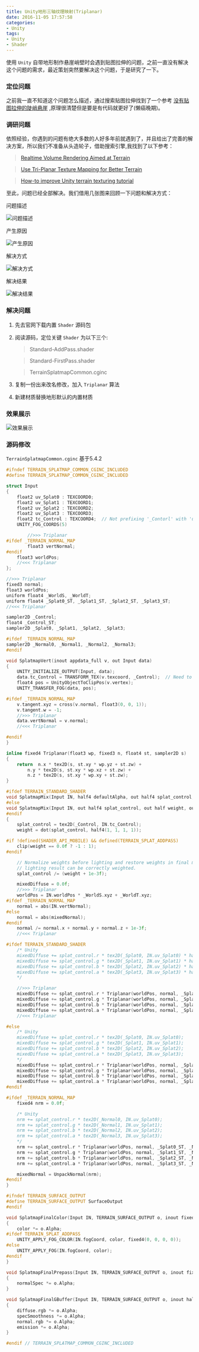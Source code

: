 ```yaml
---
title: Unity地形三轴纹理映射(Triplanar)
date: 2016-11-05 17:57:58
categories:
- Unity
tags:
- Unity
- Shader
---
```


使用 `Unity` 自带地形制作悬崖峭壁时会遇到贴图拉伸的问题，之前一直没有解决这个问题的需求，最近策划突然要解决这个问题，于是研究了一下。
<!--more-->

### 定位问题
之前我一直不知道这个问题怎么描述，通过搜索贴图拉伸找到了一个参考 [没有贴图拉伸的陡峭悬崖](http://www.cnblogs.com/cproom/archive/2006/08/07/470066.html) ,原理很清楚但是要是有代码就更好了(懒癌晚期)。


### 调研问题
依照经验，你遇到的问题有绝大多数的人好多年前就遇到了，并且给出了完善的解决方案，所以我们不准备从头造轮子，借助搜索引擎,我找到了以下参考：

>  [Realtime Volume Rendering Aimed at Terrain](https://www.volume-gfx.com/volume-rendering/triplanar-texturing/)

>  [Use Tri-Planar Texture Mapping for Better Terrain](https://gamedevelopment.tutsplus.com/articles/use-tri-planar-texture-mapping-for-better-terrain--gamedev-13821)

>  [How-to improve Unity terrain texturing tutorial](https://ravingbots.com/2015/09/02/how-to-improve-unity-terrain-texturing-tutorial/)

至此，问题已经全部解决。我们借用几张图来回顾一下问题和解决方式：

问题描述

![问题描述](triPlanar-regularTerrain.jpg)

产生原因

![产生原因](triPlanar-terrainUnwrap.png)

解决方式

![解决方式](triPlanar-angles.png) 

解决结果

![解决结果](triPlanar-Terrain.jpg)

### 解决问题
 1. 先去官网下载内置 `Shader` 源码包
 2. 阅读源码，定位关键 `Shader` 为以下三个:

	> Standard-AddPass.shader

  	> Standard-FirstPass.shader
  	
  	> TerrainSplatmapCommon.cginc

 3. 复制一份出来改名修改，加入 `Triplanar` 算法
 4. 新建材质替换地形默认的内置材质

### 效果展示
![效果展示](Unity_Terrain_Triplanar_result.jpg)

### 源码修改

`TerrainSplatmapCommon.cginc` 基于5.4.2

```cpp
#ifndef TERRAIN_SPLATMAP_COMMON_CGINC_INCLUDED
#define TERRAIN_SPLATMAP_COMMON_CGINC_INCLUDED

struct Input
{
	float2 uv_Splat0 : TEXCOORD0;
	float2 uv_Splat1 : TEXCOORD1;
	float2 uv_Splat2 : TEXCOORD2;
	float2 uv_Splat3 : TEXCOORD3;
	float2 tc_Control : TEXCOORD4;	// Not prefixing '_Contorl' with 'uv' allows a tighter packing of interpolators, which is necessary to support directional lightmap.
	UNITY_FOG_COORDS(5)

		//>>> Triplanar
#ifdef _TERRAIN_NORMAL_MAP
		float3 vertNormal;
#endif
	float3 worldPos;
	//<<< Triplanar
};

//>>> Triplanar
fixed3 normal;
float3 worldPos;
uniform float4 _WorldS, _WorldT;
uniform float4 _Splat0_ST, _Splat1_ST, _Splat2_ST, _Splat3_ST;
//<<< Triplanar

sampler2D _Control;
float4 _Control_ST;
sampler2D _Splat0, _Splat1, _Splat2, _Splat3;

#ifdef _TERRAIN_NORMAL_MAP
sampler2D _Normal0, _Normal1, _Normal2, _Normal3;
#endif

void SplatmapVert(inout appdata_full v, out Input data)
{
	UNITY_INITIALIZE_OUTPUT(Input, data);
	data.tc_Control = TRANSFORM_TEX(v.texcoord, _Control);	// Need to manually transform uv here, as we choose not to use 'uv' prefix for this texcoord.
	float4 pos = UnityObjectToClipPos(v.vertex);
	UNITY_TRANSFER_FOG(data, pos);

#ifdef _TERRAIN_NORMAL_MAP
	v.tangent.xyz = cross(v.normal, float3(0, 0, 1));
	v.tangent.w = -1;
	//>>> Triplanar
	data.vertNormal = v.normal;
	//<<< Triplanar

#endif
}

inline fixed4 Triplanar(float3 wp, fixed3 n, float4 st, sampler2D s)
{
	return 	n.x * tex2D(s, st.xy * wp.yz + st.zw) +
		n.y * tex2D(s, st.xy * wp.xz + st.zw) +
		n.z * tex2D(s, st.xy * wp.xy + st.zw);
}

#ifdef TERRAIN_STANDARD_SHADER
void SplatmapMix(Input IN, half4 defaultAlpha, out half4 splat_control, out half weight, out fixed4 mixedDiffuse, inout fixed3 mixedNormal)
#else
void SplatmapMix(Input IN, out half4 splat_control, out half weight, out fixed4 mixedDiffuse, inout fixed3 mixedNormal)
#endif
{
	splat_control = tex2D(_Control, IN.tc_Control);
	weight = dot(splat_control, half4(1, 1, 1, 1));

#if !defined(SHADER_API_MOBILE) && defined(TERRAIN_SPLAT_ADDPASS)
	clip(weight == 0.0f ? -1 : 1);
#endif

	// Normalize weights before lighting and restore weights in final modifier functions so that the overal
	// lighting result can be correctly weighted.
	splat_control /= (weight + 1e-3f);

	mixedDiffuse = 0.0f;
	//>>> Triplanar
	worldPos = IN.worldPos * _WorldS.xyz + _WorldT.xyz;
#ifdef _TERRAIN_NORMAL_MAP
	normal = abs(IN.vertNormal);
#else
	normal = abs(mixedNormal);
#endif
	normal /= normal.x + normal.y + normal.z + 1e-3f;
	//<<< Triplanar

#ifdef TERRAIN_STANDARD_SHADER
	/* Unity
	mixedDiffuse += splat_control.r * tex2D(_Splat0, IN.uv_Splat0) * half4(1.0, 1.0, 1.0, defaultAlpha.r);
	mixedDiffuse += splat_control.g * tex2D(_Splat1, IN.uv_Splat1) * half4(1.0, 1.0, 1.0, defaultAlpha.g);
	mixedDiffuse += splat_control.b * tex2D(_Splat2, IN.uv_Splat2) * half4(1.0, 1.0, 1.0, defaultAlpha.b);
	mixedDiffuse += splat_control.a * tex2D(_Splat3, IN.uv_Splat3) * half4(1.0, 1.0, 1.0, defaultAlpha.a);
	*/

	//>>> Triplanar
	mixedDiffuse += splat_control.r * Triplanar(worldPos, normal, _Splat0_ST, _Splat0) * half4(1.0, 1.0, 1.0, defaultAlpha.r);
	mixedDiffuse += splat_control.g * Triplanar(worldPos, normal, _Splat1_ST, _Splat1) * half4(1.0, 1.0, 1.0, defaultAlpha.g);
	mixedDiffuse += splat_control.b * Triplanar(worldPos, normal, _Splat2_ST, _Splat2) * half4(1.0, 1.0, 1.0, defaultAlpha.b);
	mixedDiffuse += splat_control.a * Triplanar(worldPos, normal, _Splat3_ST, _Splat3) * half4(1.0, 1.0, 1.0, defaultAlpha.a);
	//<<< Triplanar

#else
	/* Unity
	mixedDiffuse += splat_control.r * tex2D(_Splat0, IN.uv_Splat0);
	mixedDiffuse += splat_control.g * tex2D(_Splat1, IN.uv_Splat1);
	mixedDiffuse += splat_control.b * tex2D(_Splat2, IN.uv_Splat2);
	mixedDiffuse += splat_control.a * tex2D(_Splat3, IN.uv_Splat3);
	*/
	mixedDiffuse += splat_control.r * Triplanar(worldPos, normal, _Splat0_ST, _Splat0);
	mixedDiffuse += splat_control.g * Triplanar(worldPos, normal, _Splat1_ST, _Splat1);
	mixedDiffuse += splat_control.b * Triplanar(worldPos, normal, _Splat2_ST, _Splat2);
	mixedDiffuse += splat_control.a * Triplanar(worldPos, normal, _Splat3_ST, _Splat3);
#endif

#ifdef _TERRAIN_NORMAL_MAP
	fixed4 nrm = 0.0f;

	/* Unity
	nrm += splat_control.r * tex2D(_Normal0, IN.uv_Splat0);
	nrm += splat_control.g * tex2D(_Normal1, IN.uv_Splat1);
	nrm += splat_control.b * tex2D(_Normal2, IN.uv_Splat2);
	nrm += splat_control.a * tex2D(_Normal3, IN.uv_Splat3);
	*/
	nrm += splat_control.r * Triplanar(worldPos, normal, _Splat0_ST, _Normal0);
	nrm += splat_control.g * Triplanar(worldPos, normal, _Splat1_ST, _Normal1);
	nrm += splat_control.b * Triplanar(worldPos, normal, _Splat2_ST, _Normal2);
	nrm += splat_control.a * Triplanar(worldPos, normal, _Splat3_ST, _Normal3);

	mixedNormal = UnpackNormal(nrm);
#endif
}

#ifndef TERRAIN_SURFACE_OUTPUT
#define TERRAIN_SURFACE_OUTPUT SurfaceOutput
#endif

void SplatmapFinalColor(Input IN, TERRAIN_SURFACE_OUTPUT o, inout fixed4 color)
{
	color *= o.Alpha;
#ifdef TERRAIN_SPLAT_ADDPASS
	UNITY_APPLY_FOG_COLOR(IN.fogCoord, color, fixed4(0, 0, 0, 0));
#else
	UNITY_APPLY_FOG(IN.fogCoord, color);
#endif
}

void SplatmapFinalPrepass(Input IN, TERRAIN_SURFACE_OUTPUT o, inout fixed4 normalSpec)
{
	normalSpec *= o.Alpha;
}

void SplatmapFinalGBuffer(Input IN, TERRAIN_SURFACE_OUTPUT o, inout half4 diffuse, inout half4 specSmoothness, inout half4 normal, inout half4 emission)
{
	diffuse.rgb *= o.Alpha;
	specSmoothness *= o.Alpha;
	normal.rgb *= o.Alpha;
	emission *= o.Alpha;
}

#endif // TERRAIN_SPLATMAP_COMMON_CGINC_INCLUDED

```
 